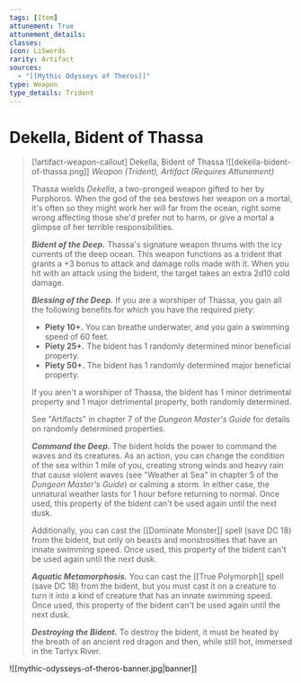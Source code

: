 ```yaml
---
tags: [Item]
attunement: True
attunement_details: 
classes: 
icon: LiSwords
rarity: Artifact
sources:
  - "[[Mythic Odysseys of Theros]]"
type: Weapon
type_details: Trident
---
```

# Dekella, Bident of Thassa
>[!artifact-weapon-callout] Dekella, Bident of Thassa
>![[dekella-bident-of-thassa.png]]
>*Weapon (Trident), Artifact (Requires Attunement)*
>
>Thassa wields *Dekella*, a two-pronged weapon gifted to her by Purphoros. When the god of the sea bestows her weapon on a mortal, it's often so they might work her will far from the ocean, right some wrong affecting those she'd prefer not to harm, or give a mortal a glimpse of her terrible responsibilities.
>
>***Bident of the Deep.*** Thassa's signature weapon thrums with the icy currents of the deep ocean. This weapon functions as a trident that grants a +3 bonus to attack and damage rolls made with it. When you hit with an attack using the bident, the target takes an extra 2d10 cold damage.
>
>***Blessing of the Deep.*** If you are a worshiper of Thassa, you gain all the following benefits for which you have the required piety:
>
>* **Piety 10+.** You can breathe underwater, and you gain a swimming speed of 60 feet.
>* **Piety 25+.** The bident has 1 randomly determined minor beneficial property.
>* **Piety 50+.** The bident has 1 randomly determined major beneficial property.
>
>If you aren't a worshiper of Thassa, the bident has 1 minor detrimental property and 1 major detrimental property, both randomly determined.
>
>See "Artifacts" in chapter 7 of the *Dungeon Master's Guide* for details on randomly determined properties.
>
>***Command the Deep.*** The bident holds the power to command the waves and its creatures. As an action, you can change the condition of the sea within 1 mile of you, creating strong winds and heavy rain that cause violent waves (see "Weather at Sea" in chapter 5 of the *Dungeon Master's Guide*) or calming a storm. In either case, the unnatural weather lasts for 1 hour before returning to normal. Once used, this property of the bident can't be used again until the next dusk.
>
>Additionally, you can cast the [[Dominate Monster]] spell (save DC 18) from the bident, but only on beasts and monstrosities that have an innate swimming speed. Once used, this property of the bident can't be used again until the next dusk.
>
>***Aquatic Metamorphosis.*** You can cast the [[True Polymorph]] spell (save DC 18) from the bident, but you must cast it on a creature to turn it into a kind of creature that has an innate swimming speed. Once used, this property of the bident can't be used again until the next dusk.
>
>***Destroying the Bident.*** To destroy the bident, it must be heated by the breath of an ancient red dragon and then, while still hot, immersed in the Tartyx River.


![[mythic-odysseys-of-theros-banner.jpg|banner]]
